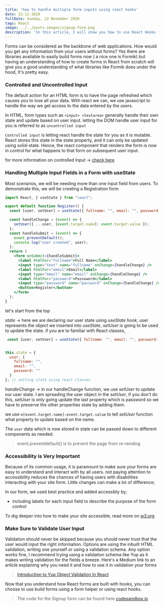 ```yaml
---
title: 'how to handle multiple form inputs using react hooks'
date: 22-11-2020
fullDate: Sunday, 22 November 2020
tags: React
image: ../../posts-images/signup-form.png
description: 'In this article, I will show you how to use React Hooks for handling multiple input fields in a form with useState.'
---
```


Forms can be considered as the backbone of web applications. How would you get any information from your users without forms? Yes there are libraries available to easily build forms now ( a nice one is Formik) but having an understanding of how to create forms in React from scratch will give you a good understanding of what libraries like Formik does under the hood, It's pretty easy. 

### Controlled and Uncontrolled Input

The default action for an HTML form is to have the page refreshed which causes you to lose all your data. With react we can, we use javascript to handle the way we get access to the data entered by the users.

In HTML, form types such as `<input> <textarea>` generally handle their own state and update based on user input. letting the DOM handle user input for you is referred to as `uncontrolled input`

`Controlled input` is letting react handle the state for you as it is mutable. React stores this state in the state property, and it can only be updated using solid-state. Hence, the react component that renders the form is now in control for what happens to that form on subsequent user input.

for more information on controlled Input → [check here](https://reactjs.org/docs/forms.html)

### Handling Multiple Input Fields in a Form with useState

Most scenarios, we will be needing more than one input field from users. To demonstrate this, we will be creating a Registration form

```jsx
import React, { useState } from "react";

export default function Register() {
  const [user, setUser] = useState({ fullname: "", email: "", password: "" });

  const handleChange = (event) => {
    setUser({ ...user, [event.target.name]: event.target.value });
  };
  const handleSubmit = (event) => {
    event.preventDefault();
    console.log("user created", user);
  };
  return (
    <form onSubmit={handleSubmit}>
      <label htmlFor="fullname">Full Name</label>
      <input type="text" name="fullname" onChange={handleChange} />
      <label htmlFor="email">Email</label>
      <input type="email" name="email" onChange={handleChange} />
      <label htmlFor="password">Passoword</label>
      <input type="password" name="password" onChange={handleChange} />
      <button>Register</button>
    </form>
  );
}
```

let's start from the top

*state* → here we are declaring our user state using *useState hook*, user represents the object we inserted into *useState*, *setUser* is going to be used to update the state.  if you are to familiar with  React classes, 

```jsx
 const [user, setUser] = useState({ fullname: "", email: "", password: "" });
```

```jsx

this.state = {
  user: {
    fullname: "",
    email: "",
    password: ""
  }
}; // setting state using react classes
```

*handleChange →* in our handleChange function, we use *setUser* to update our user state. I am spreading the user object in the *setUser*, if you don't do this, *setUser* is only going update the last property which is password so we have to preserve the other properties state by adding them.

we use `e[event.target.name]:event.target.value` to tell *setUser* function what property to update based on the name.

The `user` data which is now stored in state can be passed down to different components as needed.

> event.preventdefault() is to prevent the page from re-rending

### Accessibility is Very Important

Because of its common usage, it is paramount to make sure your forms are easy to understand and interact with by all users. not paying attention to accessibility reduces the  chances of having users with disabilities interacting with your site form. Little changes can make a lot of difference;

In our form, we used best practice and added accessibly by;

- including labels for each input field to describe the purpose of the form control

To dig deeper into how to make your site accessible, read more on [w3.org](https://www.w3.org/WAI/tutorials/forms/)

### Make Sure to Validate User Input

Validation should never be skipped because you should never trust that the user would input the right information.  Options are using the inbuilt HTML validation, writing one yourself or using a validation schema. Any option works fine, I recommend trying using a validation schema like Yup as it makes writing validation for the fields a breeze. Here's a Medium link to an article explaining why you need it and how to use it in validation your forms
> [Introduction to Yup Object Validation In React](https://medium.com/@rossbulat/introduction-to-yup-object-validation-in-react-9863af93dc0e)

Now that you understand how React forms are built with hooks, you can choose to use build forms using a form helper or using react hooks.

> The code for the Signup form can be found here [codesandbox.io](https://codesandbox.io/s/how-to-build-forms-with-multiple-input-fields-using-react-hooks-2c7dt?file=/src/styles.css)
